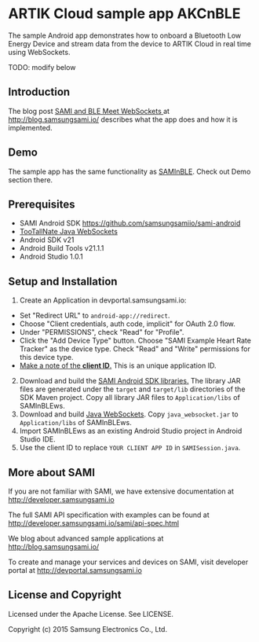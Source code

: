 # ARTIK Cloud sample app AKCnBLE

The sample Android app demonstrates how to onboard a Bluetooth Low Energy Device and stream data from the device to ARTIK Cloud in real time using WebSockets.

TODO: modify below

Introduction
-------------

The blog post [SAMI and BLE Meet WebSockets
](https://blog.samsungsami.io/mobile/development/2015/04/09/sami-and-ble-meet-websockets.html) at http://blog.samsungsami.io/ describes what the app does and how it is implemented.

Demo
-------------

The sample app has the same functionality as [SAMInBLE](https://github.com/samsungsamiio/sample-android-SAMInBLE). Check out Demo section there.

Prerequisites
-------------

 * SAMI Android SDK https://github.com/samsungsamiio/sami-android
 * [TooTallNate Java WebSockets](https://github.com/TooTallNate/Java-WebSocket)
 * Android SDK v21
 * Android Build Tools v21.1.1
 * Android Studio 1.0.1

Setup and Installation
----------------------

1. Create an Application in devportal.samsungsami.io:
  * Set "Redirect URL" to `android-app://redirect`.
  * Choose "Client credentials, auth code, implicit" for OAuth 2.0 flow.
  * Under "PERMISSIONS", check "Read" for "Profile". 
  * Click the "Add Device Type" button. Choose "SAMI Example Heart Rate Tracker" as the device type. Check "Read" and "Write" permissions for this device type.
  * [Make a note of the **client ID**.](http://developer.samsungsami.io/sami/sami-documentation/developer-user-portals.html#how-to-find-your-application-id) This is an unique application ID.
2. Download and build the [SAMI Android SDK libraries.](https://developer.samsungsami.io/sami/native-SDKs/android-SDK.html) The library JAR files are generated under the `target` and `target/lib` directories of the SDK Maven project. Copy all library JAR files to `Application/libs` of SAMInBLEws.
3. Download and build [Java WebSockets](https://github.com/TooTallNate/Java-WebSocket). Copy `java_websocket.jar` to `Application/libs` of SAMInBLEws.
4. Import SAMInBLEws as an existing Android Studio project in Android Studio IDE.
5. Use the client ID to replace `YOUR CLIENT APP ID` in `SAMISession.java`.

More about SAMI
---------------

If you are not familiar with SAMI, we have extensive documentation at http://developer.samsungsami.io

The full SAMI API specification with examples can be found at http://developer.samsungsami.io/sami/api-spec.html

We blog about advanced sample applications at http://blog.samsungsami.io/

To create and manage your services and devices on SAMI, visit developer portal at http://devportal.samsungsami.io

License and Copyright
---------------------

Licensed under the Apache License. See LICENSE.

Copyright (c) 2015 Samsung Electronics Co., Ltd.
